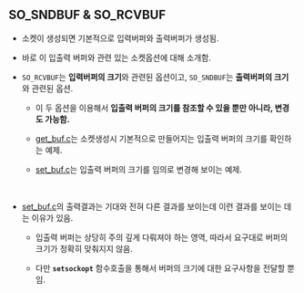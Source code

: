 ## SO_SNDBUF & SO_RCVBUF <br>

* 소켓이 생성되면 기본적으로 입력버퍼와 출력버퍼가 생성됨. 

* 바로 이 입출력 버퍼와 관련 있는 소켓옵션에 대해 소개함.

* `SO_RCVBUF`는 **입력버퍼의 크기**와 관련된 옵션이고, `SO_SNDBUF`는 **출력버퍼의 크기**와 관련된 옵션.

  + 이 두 옵션을 이용해서 **입출력 버퍼의 크기를 참조할 수 있을 뿐만 아니라, 변경도 가능함.**

  + [get_buf.c](https://github.com/taejin-seong/TCP-IP-Programming-Study-Note/blob/master/09.%EC%86%8C%EC%BC%93%EC%9D%98%20%EB%8B%A4%EC%96%91%ED%95%9C%20%EC%98%B5%EC%85%98/09-1.%EC%86%8C%EC%BC%93%EC%9D%98%20%EC%98%B5%EC%85%98%EA%B3%BC%20%EC%9E%85%EC%B6%9C%EB%A0%A5%20%EB%B2%84%ED%8D%BC%EC%9D%98%20%ED%81%AC%EA%B8%B0/get_buf.c)는 소켓생성시 기본적으로 만들어지는 입출력 버퍼의 크기를 확인하는 예제.

  + [set_buf.c](https://github.com/taejin-seong/TCP-IP-Programming-Study-Note/blob/master/09.%EC%86%8C%EC%BC%93%EC%9D%98%20%EB%8B%A4%EC%96%91%ED%95%9C%20%EC%98%B5%EC%85%98/09-1.%EC%86%8C%EC%BC%93%EC%9D%98%20%EC%98%B5%EC%85%98%EA%B3%BC%20%EC%9E%85%EC%B6%9C%EB%A0%A5%20%EB%B2%84%ED%8D%BC%EC%9D%98%20%ED%81%AC%EA%B8%B0/set_buf.c)는 입출력 버퍼의 크기를 임의로 변경해 보이는 예제.


<br>

* [set_buf.c](https://github.com/taejin-seong/TCP-IP-Programming-Study-Note/blob/master/09.%EC%86%8C%EC%BC%93%EC%9D%98%20%EB%8B%A4%EC%96%91%ED%95%9C%20%EC%98%B5%EC%85%98/09-1.%EC%86%8C%EC%BC%93%EC%9D%98%20%EC%98%B5%EC%85%98%EA%B3%BC%20%EC%9E%85%EC%B6%9C%EB%A0%A5%20%EB%B2%84%ED%8D%BC%EC%9D%98%20%ED%81%AC%EA%B8%B0/set_buf.c)의 출력결과는 기대와 전혀 다른 결과를 보이는데 이런 결과를 보이는 데는 이유가 있음.

  + 입출력 버퍼는 상당히 주의 깊게 다뤄져야 하는 영역, 따라서 요구대로 버퍼의 크기가 정확히 맞춰지지 않음.

  + 다만 **`setsockopt`** 함수호출을 통해서 버퍼의 크기에 대한 요구사항을 전달할 뿐임.
